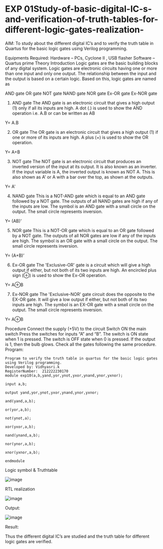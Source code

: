 # EXP 01Study-of-basic-digital-IC-s-and-verification-of-truth-tables-for-different-logic-gates-realization-
 AIM:
To study about the different digital IC’s and to verify the truth table in Quartus for the basic logic gates using Verilog programming.

Equipments Required:
Hardware – PCs, Cyclone II , USB flasher
Software – Quartus prime
Theory
Introduction
Logic gates are the basic building blocks of any digital system. Logic gates are electronic circuits having one or more than one input and only one output. The relationship between the input and the output is based on a certain logic. Based on this, logic gates are named as

AND gate
OR gate
NOT gate
NAND gate
NOR gate
Ex-OR gate
Ex-NOR gate
1) AND gate
The AND gate is an electronic circuit that gives a high output (1) only if all its inputs are high. A dot (.) is used to show the AND operation i.e. A.B or can be written as AB

Y= A.B

2) OR gate
The OR gate is an electronic circuit that gives a high output (1) if one or more of its inputs are high. A plus (+) is used to show the OR operation.

Y= A+B

3) NOT gate
The NOT gate is an electronic circuit that produces an inverted version of the input at its output. It is also known as an inverter. If the input variable is A, the inverted output is known as NOT A. This is also shown as A' or A with a bar over the top, as shown at the outputs.

Y= A'

4) NAND gate
This is a NOT-AND gate which is equal to an AND gate followed by a NOT gate. The outputs of all NAND gates are high if any of the inputs are low. The symbol is an AND gate with a small circle on the output. The small circle represents inversion.

Y= (AB)’

5) NOR gate
This is a NOT-OR gate which is equal to an OR gate followed by a NOT gate. The outputs of all NOR gates are low if any of the inputs are high. The symbol is an OR gate with a small circle on the output. The small circle represents inversion.

Y= (A+B)’

6) Ex-OR gate
The 'Exclusive-OR' gate is a circuit which will give a high output if either, but not both of its two inputs are high. An encircled plus sign (⊕) is used to show the Ex-OR operation.

Y= A⊕B

7) Ex-NOR gate
The 'Exclusive-NOR' gate circuit does the opposite to the EX-OR gate. It will give a low output if either, but not both of its two inputs are high. The symbol is an EX-OR gate with a small circle on the output. The small circle represents inversion.

Y= A⊕B

Procedure
Connect the supply (+5V) to the circuit
Switch ON the main switch
Press the switches for inputs “A” and “B”. The switch is ON state when 1 is pressed. The switch is OFF state when 0 is pressed.
If the output is 1, then the bulb glows.
Check all the gates following the same procedure.
Program:
```
Program to verify the truth table in quartus for the basic logic gates using Verilog programming.
Developed by: Vidhyasri.k
RegisterNumber:  212222230170
module exp10(a,b,yand,yor,ynot,yxor,ynand,ynor,yxnor);

input a,b;

output yand,yor,ynot,yxor,ynand,ynor,yxnor;

and(yand,a,b);

or(yor,a,b);

not(ynot,a);

xor(yxor,a,b);

nand(ynand,a,b);

nor(ynor,a,b);

xnor(yxnor,a,b);

endmodule
```
Logic symbol & Truthtable

![image](https://github.com/vidhyasrikachapalayam/Study-of-basic-digital-IC-s-and-verification-of-truth-tables-for-different-logic-gates-realization-/assets/119477817/870c3eba-33cb-4366-bd17-904f196caafa)

RTL realization

![image](https://github.com/vidhyasrikachapalayam/Study-of-basic-digital-IC-s-and-verification-of-truth-tables-for-different-logic-gates-realization-/assets/119477817/a88314b8-6736-4ab0-907f-1276f743d4d1)

Output:

![image](https://github.com/vidhyasrikachapalayam/Study-of-basic-digital-IC-s-and-verification-of-truth-tables-for-different-logic-gates-realization-/assets/119477817/23d4d884-06b9-480c-9bf2-51af4a9a873e)



Result:

Thus the different digital IC’s are studied and the truth table for different logic gates are verified.
